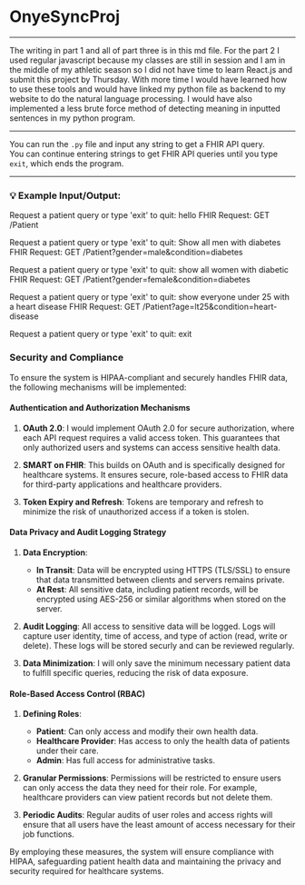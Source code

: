 # OnyeSyncProj

---

The writing in part 1 and all of part three is in this md file. For the part 2 I used regular javascript because my classes are still in session and I am in the middle of my athletic season so I did not have time to learn React.js and submit this project by Thursday. With more time I would have learned how to use these tools and would have linked my python file as backend to my website to do the natural language processing. I would have also implemented a less brute force method of detecting meaning in inputted sentences in my python program.

---

You can run the `.py` file and input any string to get a FHIR API query.  
You can continue entering strings to get FHIR API queries until you type `exit`, which ends the program.

---

### 💡 Example Input/Output:
Request a patient query or type 'exit' to quit: hello
FHIR Request: GET /Patient

Request a patient query or type 'exit' to quit: Show all men with diabetes
FHIR Request: GET /Patient?gender=male&condition=diabetes

Request a patient query or type 'exit' to quit: show all women with diabetic
FHIR Request: GET /Patient?gender=female&condition=diabetes

Request a patient query or type 'exit' to quit: show everyone under 25 with a heart disease
FHIR Request: GET /Patient?age=lt25&condition=heart-disease

Request a patient query or type 'exit' to quit: exit
### Security and Compliance

To ensure the system is HIPAA-compliant and securely handles FHIR data, the following mechanisms will be implemented:

#### Authentication and Authorization Mechanisms
1. **OAuth 2.0**: I would implement OAuth 2.0 for secure authorization, where each API request requires a valid access token. This guarantees that only authorized users and systems can access sensitive health data.
   
2. **SMART on FHIR**: This builds on OAuth and is specifically designed for healthcare systems. It ensures secure, role-based access to FHIR data for third-party applications and healthcare providers.

3. **Token Expiry and Refresh**: Tokens are temporary and refresh to minimize the risk of unauthorized access if a token is stolen.

#### Data Privacy and Audit Logging Strategy
1. **Data Encryption**: 
   - **In Transit**: Data will be encrypted using HTTPS (TLS/SSL) to ensure that data transmitted between clients and servers remains private.
   - **At Rest**: All sensitive data, including patient records, will be encrypted using AES-256 or similar algorithms when stored on the server.

2. **Audit Logging**: All access to sensitive data will be logged. Logs will capture user identity, time of access, and type of action (read, write or delete). These logs will be stored securly and can be reviewed regularly.

3. **Data Minimization**: I will only save the minimum necessary patient data to fulfill specific queries, reducing the risk of data exposure.

#### Role-Based Access Control (RBAC)
1. **Defining Roles**:
   - **Patient**: Can only access and modify their own health data.
   - **Healthcare Provider**: Has access to only the health data of patients under their care.
   - **Admin**: Has full access for administrative tasks.

2. **Granular Permissions**: Permissions will be restricted to ensure users can only access the data they need for their role. For example, healthcare providers can view patient records but not delete them.

3. **Periodic Audits**: Regular audits of user roles and access rights will ensure that all users have the least amount of access necessary for their job functions.

By employing these measures, the system will ensure compliance with HIPAA, safeguarding patient health data and maintaining the privacy and security required for healthcare systems.